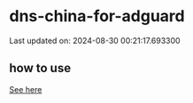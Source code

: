 # dns-china-for-adguard

Last updated on: 2024-08-30 00:21:17.693300

## how to use

[See here](https://github.com/AdguardTeam/AdGuardHome/wiki/Configuration#upstreams-from-file)